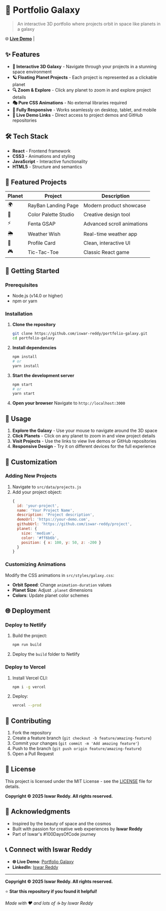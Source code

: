 # 🌌 Portfolio Galaxy

> An interactive 3D portfolio where projects orbit in space like planets in a galaxy

🌐 **[Live Demo](https://portfolio-galaxy-by-iswar.netlify.app)** | 

## ✨ Features

- **🌟 Interactive 3D Galaxy** - Navigate through your projects in a stunning space environment
- **🪐 Floating Planet Projects** - Each project is represented as a clickable planet
- **🔍 Zoom & Explore** - Click any planet to zoom in and explore project details
- **🎭 Pure CSS Animations** - No external libraries required
- **📱 Fully Responsive** - Works seamlessly on desktop, tablet, and mobile
- **🚀 Live Demo Links** - Direct access to project demos and GitHub repositories

## 🛠️ Tech Stack

- **React** - Frontend framework
- **CSS3** - Animations and styling
- **JavaScript** - Interactive functionality
- **HTML5** - Structure and semantics

## 🌟 Featured Projects

| Planet | Project | Description |
|--------|---------|-------------|
| 🌍 | RayBan Landing Page | Modern product showcase |
| 🎨 | Color Palette Studio | Creative design tool |
| ⚡ | Fenta GSAP | Advanced scroll animations |
| 🌦️ | Weather Wish | Real-time weather app |
| 👤 | Profile Card | Clean, interactive UI |
| 🎮 | Tic-Tac-Toe | Classic React game |

## 🚀 Getting Started

### Prerequisites

- Node.js (v14.0 or higher)
- npm or yarn

### Installation

1. **Clone the repository**
   ```bash
   git clone https://github.com/iswar-reddy/portfolio-galaxy.git
   cd portfolio-galaxy
   ```

2. **Install dependencies**
   ```bash
   npm install
   # or
   yarn install
   ```

3. **Start the development server**
   ```bash
   npm start
   # or
   yarn start
   ```

4. **Open your browser**
   Navigate to `http://localhost:3000`

## 🎯 Usage

1. **Explore the Galaxy** - Use your mouse to navigate around the 3D space
2. **Click Planets** - Click on any planet to zoom in and view project details
3. **Visit Projects** - Use the links to view live demos or GitHub repositories
4. **Responsive Design** - Try it on different devices for the full experience

## 🔧 Customization

### Adding New Projects

1. Navigate to `src/data/projects.js`
2. Add your project object:
   ```javascript
   {
     id: 'your-project',
     name: 'Your Project Name',
     description: 'Project description',
     demoUrl: 'https://your-demo.com',
     githubUrl: 'https://github.com/iswar-reddy/project',
     planet: {
       size: 'medium',
       color: '#ff6b6b',
       position: { x: 100, y: 50, z: -200 }
     }
   }
   ```

### Customizing Animations

Modify the CSS animations in `src/styles/galaxy.css`:
- **Orbit Speed**: Change `animation-duration` values
- **Planet Size**: Adjust `.planet` dimensions
- **Colors**: Update planet color schemes

## 🌐 Deployment

### Deploy to Netlify

1. Build the project:
   ```bash
   npm run build
   ```

2. Deploy the `build` folder to Netlify

### Deploy to Vercel

1. Install Vercel CLI:
   ```bash
   npm i -g vercel
   ```

2. Deploy:
   ```bash
   vercel --prod
   ```

## 🤝 Contributing

1. Fork the repository
2. Create a feature branch (`git checkout -b feature/amazing-feature`)
3. Commit your changes (`git commit -m 'Add amazing feature'`)
4. Push to the branch (`git push origin feature/amazing-feature`)
5. Open a Pull Request

## 📄 License

This project is licensed under the MIT License - see the [LICENSE](LICENSE) file for details.

**Copyright © 2025 Iswar Reddy. All rights reserved.**

## 🎉 Acknowledgments

- Inspired by the beauty of space and the cosmos
- Built with passion for creative web experiences by **Iswar Reddy**
- Part of Iswar's #100DaysOfCode journey

## 📞 Connect with Iswar Reddy

- **🌐 Live Demo**: [Portfolio Galaxy](https://portfolio-galaxy-by-iswar.netlify.app)
- **LinkedIn**: [Iswar Reddy]([https://www.linkedin.com/in/p-iswara-reddy-02a9382a8/])



---

**Copyright © 2025 Iswar Reddy. All rights reserved.**

⭐ **Star this repository if you found it helpful!**

*Made with ❤️ and lots of ☕ by Iswar Reddy*
